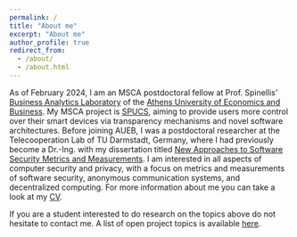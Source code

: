 ```yaml
---
permalink: /
title: "About me"
excerpt: "About me"
author_profile: true
redirect_from: 
  - /about/
  - /about.html
---
```


As of February 2024, I am an MSCA postdoctoral fellow at Prof. Spinellis' [Business Analytics Laboratory](https://www.balab.aueb.gr) of the [Athens University of Economics and Business](https://www.aueb.gr/en). My MSCA project is [SPUCS](https://cordis.europa.eu/project/id/101108713), aiming to provide users more control over their smart devices via transparency mechanisms and novel software architectures. Before joining AUEB, I was a postdoctoral researcher at the Telecooperation Lab of TU Darmstadt, Germany, where I had previously become a Dr.-Ing. with my dissertation titled [New Approaches to Software Security Metrics and Measurements](https://tuprints.ulb.tu-darmstadt.de/21520/1/diss_finalfinal.pdf). I am interested in all aspects of computer security and privacy, with a focus on metrics and measurements of software security, anonymous communication systems, and decentralized computing. For more information about me you can take a look at my [CV](https://www.alexopoulos.ch/files/CV.pdf).

If you are a student interested to do research on the topics above do not hesitate to contact me. A list of open project topics is available [here](https://www.alexopoulos.ch/files/topics.pdf).
